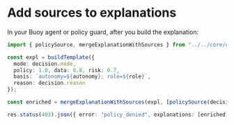 # Add sources to explanations

In your Buoy agent or policy guard, after you build the explanation:

```ts
import { policySource, mergeExplanationWithSources } from "../../core/explain/sources";

const expl = buildTemplate({
  mode: decision.mode,
  policy: 1.0, data: 0.8, risk: 0.7,
  basis: `autonomy=${autonomy}; role=${role}`,
  reason: decision.reason
});

const enriched = mergeExplanationWithSources(expl, [policySource(decision.matchedRuleId || "default")]);

res.status(403).json({ error: "policy_denied", explanations: [enriched] });
```
